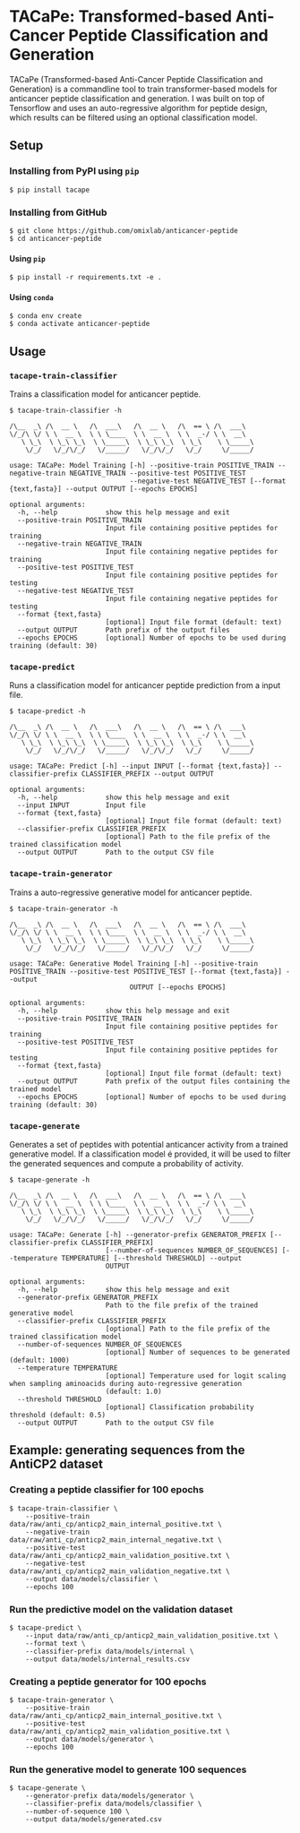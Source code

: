 # TACaPe: Transformed-based Anti-Cancer Peptide Classification and Generation

TACaPe (Transformed-based Anti-Cancer Peptide Classification and Generation) is a commandline tool
to train transformer-based models for anticancer peptide classification and generation. I was built 
on top of Tensorflow and uses an auto-regressive algorithm for peptide design, which results can
be filtered using an optional classification model.

## Setup

### Installing from PyPI using `pip`

```
$ pip install tacape
```

### Installing from GitHub 

```
$ git clone https://github.com/omixlab/anticancer-peptide
$ cd anticancer-peptide
```

#### Using `pip`

```
$ pip install -r requirements.txt -e .
```

#### Using `conda`

```
$ conda env create
$ conda activate anticancer-peptide
```

## Usage

### `tacape-train-classifier`

Trains a classification model for anticancer peptide.


```
$ tacape-train-classifier -h

/\__  _\ /\  __ \   /\  ___\   /\  __ \   /\  == \ /\  ___\   
\/_/\ \/ \ \  __ \  \ \ \____  \ \  __ \  \ \  _-/ \ \  __\   
   \ \_\  \ \_\ \_\  \ \_____\  \ \_\ \_\  \ \_\    \ \_____\ 
    \/_/   \/_/\/_/   \/_____/   \/_/\/_/   \/_/     \/_____/ 

usage: TACaPe: Model Training [-h] --positive-train POSITIVE_TRAIN --negative-train NEGATIVE_TRAIN --positive-test POSITIVE_TEST
                              --negative-test NEGATIVE_TEST [--format {text,fasta}] --output OUTPUT [--epochs EPOCHS]

optional arguments:
  -h, --help            show this help message and exit
  --positive-train POSITIVE_TRAIN
                        Input file containing positive peptides for training
  --negative-train NEGATIVE_TRAIN
                        Input file containing negative peptides for training
  --positive-test POSITIVE_TEST
                        Input file containing positive peptides for testing
  --negative-test NEGATIVE_TEST
                        Input file containing negative peptides for testing
  --format {text,fasta}
                        [optional] Input file format (default: text)
  --output OUTPUT       Path prefix of the output files
  --epochs EPOCHS       [optional] Number of epochs to be used during training (default: 30)
```

### `tacape-predict`

Runs a classification model for anticancer peptide prediction from a input file.

```
$ tacape-predict -h

/\__  _\ /\  __ \   /\  ___\   /\  __ \   /\  == \ /\  ___\   
\/_/\ \/ \ \  __ \  \ \ \____  \ \  __ \  \ \  _-/ \ \  __\   
   \ \_\  \ \_\ \_\  \ \_____\  \ \_\ \_\  \ \_\    \ \_____\ 
    \/_/   \/_/\/_/   \/_____/   \/_/\/_/   \/_/     \/_____/ 

usage: TACaPe: Predict [-h] --input INPUT [--format {text,fasta}] --classifier-prefix CLASSIFIER_PREFIX --output OUTPUT

optional arguments:
  -h, --help            show this help message and exit
  --input INPUT         Input file
  --format {text,fasta}
                        [optional] Input file format (default: text)
  --classifier-prefix CLASSIFIER_PREFIX
                        [optional] Path to the file prefix of the trained classification model
  --output OUTPUT       Path to the output CSV file
```

### `tacape-train-generator`

Trains a auto-regressive generative model for anticancer peptide.

```
$ tacape-train-generator -h

/\__  _\ /\  __ \   /\  ___\   /\  __ \   /\  == \ /\  ___\   
\/_/\ \/ \ \  __ \  \ \ \____  \ \  __ \  \ \  _-/ \ \  __\   
   \ \_\  \ \_\ \_\  \ \_____\  \ \_\ \_\  \ \_\    \ \_____\ 
    \/_/   \/_/\/_/   \/_____/   \/_/\/_/   \/_/     \/_____/ 

usage: TACaPe: Generative Model Training [-h] --positive-train POSITIVE_TRAIN --positive-test POSITIVE_TEST [--format {text,fasta}] --output
                              OUTPUT [--epochs EPOCHS]

optional arguments:
  -h, --help            show this help message and exit
  --positive-train POSITIVE_TRAIN
                        Input file containing positive peptides for training
  --positive-test POSITIVE_TEST
                        Input file containing positive peptides for testing
  --format {text,fasta}
                        [optional] Input file format (default: text)
  --output OUTPUT       Path prefix of the output files containing the trained model
  --epochs EPOCHS       [optional] Number of epochs to be used during training (default: 30)
```

### `tacape-generate`

Generates a set of peptides with potential anticancer activity from a trained generative model. If a classification
model é provided, it will be used to filter the generated sequences and compute a probability of activity.

```
$ tacape-generate -h

/\__  _\ /\  __ \   /\  ___\   /\  __ \   /\  == \ /\  ___\   
\/_/\ \/ \ \  __ \  \ \ \____  \ \  __ \  \ \  _-/ \ \  __\   
   \ \_\  \ \_\ \_\  \ \_____\  \ \_\ \_\  \ \_\    \ \_____\ 
    \/_/   \/_/\/_/   \/_____/   \/_/\/_/   \/_/     \/_____/ 

usage: TACaPe: Generate [-h] --generator-prefix GENERATOR_PREFIX [--classifier-prefix CLASSIFIER_PREFIX]
                        [--number-of-sequences NUMBER_OF_SEQUENCES] [--temperature TEMPERATURE] [--threshold THRESHOLD] --output
                        OUTPUT

optional arguments:
  -h, --help            show this help message and exit
  --generator-prefix GENERATOR_PREFIX
                        Path to the file prefix of the trained generative model
  --classifier-prefix CLASSIFIER_PREFIX
                        [optional] Path to the file prefix of the trained classification model
  --number-of-sequences NUMBER_OF_SEQUENCES
                        [optional] Number of sequences to be generated (default: 1000)
  --temperature TEMPERATURE
                        [optional] Temperature used for logit scaling when sampling aminoacids during auto-regressive generation
                        (default: 1.0)
  --threshold THRESHOLD
                        [optional] Classification probability threshold (default: 0.5)
  --output OUTPUT       Path to the output CSV file
```

## Example: generating sequences from the AntiCP2 dataset

### Creating a peptide classifier for 100 epochs

```
$ tacape-train-classifier \
    --positive-train data/raw/anti_cp/anticp2_main_internal_positive.txt \
    --negative-train data/raw/anti_cp/anticp2_main_internal_negative.txt \
    --positive-test data/raw/anti_cp/anticp2_main_validation_positive.txt \
    --negative-test data/raw/anti_cp/anticp2_main_validation_negative.txt \
    --output data/models/classifier \
    --epochs 100
```

### Run the predictive model on the validation dataset

```
$ tacape-predict \
    --input data/raw/anti_cp/anticp2_main_validation_positive.txt \
    --format text \
    --classifier-prefix data/models/internal \
    --output data/models/internal_results.csv
```

### Creating a peptide generator for 100 epochs

```
$ tacape-train-generator \
    --positive-train data/raw/anti_cp/anticp2_main_internal_positive.txt \
    --positive-test data/raw/anti_cp/anticp2_main_validation_positive.txt \
    --output data/models/generator \
    --epochs 100
```

### Run the generative model to generate 100 sequences

```
$ tacape-generate \
    --generator-prefix data/models/generator \
    --classifier-prefix data/models/classifier \
    --number-of-sequence 100 \
    --output data/models/generated.csv
```